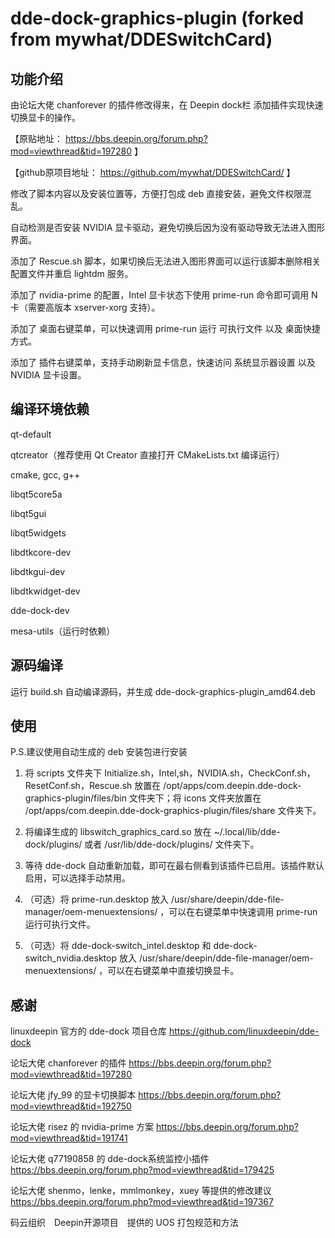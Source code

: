 # dde-dock-graphics-plugin (forked from mywhat/DDESwitchCard)

## 功能介绍

由论坛大佬 chanforever 的插件修改得来，在 Deepin dock栏 添加插件实现快速切换显卡的操作。

【原贴地址： https://bbs.deepin.org/forum.php?mod=viewthread&tid=197280 】

【github原项目地址： https://github.com/mywhat/DDESwitchCard/ 】

修改了脚本内容以及安装位置等，方便打包成 deb 直接安装，避免文件权限混乱。

自动检测是否安装 NVIDIA 显卡驱动，避免切换后因为没有驱动导致无法进入图形界面。

添加了 Rescue.sh 脚本，如果切换后无法进入图形界面可以运行该脚本删除相关配置文件并重启 lightdm 服务。

添加了 nvidia-prime 的配置，Intel 显卡状态下使用 prime-run 命令即可调用 N卡（需要高版本 xserver-xorg 支持）。

添加了 桌面右键菜单，可以快速调用 prime-run 运行 可执行文件 以及 桌面快捷方式。

添加了 插件右键菜单，支持手动刷新显卡信息，快速访问 系统显示器设置 以及 NVIDIA 显卡设置。

## 编译环境依赖

qt-default

qtcreator（推荐使用 Qt Creator 直接打开 CMakeLists.txt 编译运行）

cmake, gcc, g++

libqt5core5a

libqt5gui

libqt5widgets

libdtkcore-dev

libdtkgui-dev

libdtkwidget-dev

dde-dock-dev


mesa-utils（运行时依赖）

## 源码编译

运行 build.sh 自动编译源码，并生成 dde-dock-graphics-plugin_amd64.deb

## 使用

P.S.建议使用自动生成的 deb 安装包进行安装

1.  将 scripts 文件夹下 Initialize.sh，Intel,sh，NVIDIA.sh，CheckConf.sh，ResetConf.sh，Rescue.sh 放置在 /opt/apps/com.deepin.dde-dock-graphics-plugin/files/bin 文件夹下；将 icons 文件夹放置在 /opt/apps/com.deepin.dde-dock-graphics-plugin/files/share 文件夹下。

2.  将编译生成的 libswitch_graphics_card.so 放在 ~/.local/lib/dde-dock/plugins/ 或者 /usr/lib/dde-dock/plugins/ 文件夹下。

3.  等待 dde-dock 自动重新加载，即可在最右侧看到该插件已启用。该插件默认启用，可以选择手动禁用。

4.  （可选）将 prime-run.desktop 放入 /usr/share/deepin/dde-file-manager/oem-menuextensions/ ，可以在右键菜单中快速调用 prime-run 运行可执行文件。

5.  （可选）将 dde-dock-switch_intel.desktop 和 dde-dock-switch_nvidia.desktop 放入 /usr/share/deepin/dde-file-manager/oem-menuextensions/ ，可以在右键菜单中直接切换显卡。

## 感谢

linuxdeepin 官方的 dde-dock 项目仓库       https://github.com/linuxdeepin/dde-dock

论坛大佬 chanforever 的插件        https://bbs.deepin.org/forum.php?mod=viewthread&tid=197280

论坛大佬 jfy_99 的显卡切换脚本     https://bbs.deepin.org/forum.php?mod=viewthread&tid=192750

论坛大佬 risez 的 nvidia-prime 方案        https://bbs.deepin.org/forum.php?mod=viewthread&tid=191741

论坛大佬 q77190858 的 dde-dock系统监控小插件        https://bbs.deepin.org/forum.php?mod=viewthread&tid=179425

论坛大佬 shenmo，lenke，mmlmonkey，xuey 等提供的修改建议       https://bbs.deepin.org/forum.php?mod=viewthread&tid=197367

码云组织　Deepin开源项目　提供的 UOS 打包规范和方法
